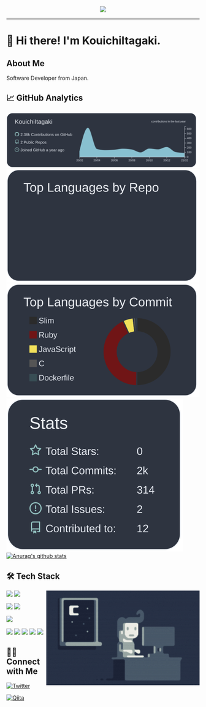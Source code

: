 <div align="center">

![](https://komarev.com/ghpvc/?username=KouichiItagaki&color=blue&style=flat&label=Profile+Views)

</div>

---

# 👋 Hi there! I'm KouichiItagaki.

## About Me

Software Developer from Japan.

## 📈 GitHub Analytics

[![](https://raw.githubusercontent.com/KouichiItagaki/KouichiItagaki/main/profile-summary-card-output/nord_dark/0-profile-details.svg)](https://github.com/vn7n24fzkq/github-profile-summary-cards)
[![](https://raw.githubusercontent.com/KouichiItagaki/KouichiItagaki/main/profile-summary-card-output/nord_dark/1-repos-per-language.svg)](https://github.com/vn7n24fzkq/github-profile-summary-cards)
[![](https://raw.githubusercontent.com/KouichiItagaki/KouichiItagaki/main/profile-summary-card-output/nord_dark/2-most-commit-language.svg)](https://github.com/vn7n24fzkq/github-profile-summary-cards)
[![](https://raw.githubusercontent.com/KouichiItagaki/KouichiItagaki/main/profile-summary-card-output/nord_dark/3-stats.svg)](https://github.com/vn7n24fzkq/github-profile-summary-cards)
[![Anurag's github stats](https://github-readme-stats.vercel.app/api?username=KouichiItagaki&count_private=true&show_icons=true&theme=dracula)](https://github.com/anuraghazra/github-readme-stats)

## 🛠 Tech Stack

<img alt="Night Coding" src="https://raw.githubusercontent.com/AVS1508/AVS1508/master/assets/Night-Coding.gif" align="right" width="400">

<!-- OS, Infrastructure -->

![](https://img.shields.io/badge/-Linux-333.svg?style=flat&logo=linux)
![](https://img.shields.io/badge/-AWS-333.svg?style=flat&logo=amazon-aws)

<!-- Language -->

![](https://img.shields.io/badge/-Ruby-333.svg?style=flat&logo=ruby)
![](https://img.shields.io/badge/-JavaScript-333.svg?style=flat&logo=javascript)

<!-- Framework, Library -->

![](https://img.shields.io/badge/-Ruby%20on%20Rails-333.svg?style=flat&logo=ruby-on-rails)

<!-- Dev Tool -->

![](https://img.shields.io/badge/-Docker-333.svg?style=flat&logo=docker)
![](https://img.shields.io/badge/-GitHub-333.svg?style=flat&logo=github)
![](https://img.shields.io/badge/-CircleCI-333.svg?style=flat&logo=circleci)
![](https://img.shields.io/badge/-Stripe-333.svg?style=flat&logo=stripe)
![](https://img.shields.io/badge/-VSCode-333.svg?style=flat&logo=visual-studio-code)


## 🤝🏻  Connect with Me

<a href="https://twitter.com/KOUICH1039" target="_blank"><img src="https://img.shields.io/badge/Twitter-1DA1F2.svg?&style=for-the-badge&logo=twitter&logoColor=white" alt="Twitter"></a>

<a href="https://qiita.com/Kouichi_Itagaki" target="_blank"><img src="https://img.shields.io/badge/Qiita-55C500.svg?&style=for-the-badge&logo=qiita&logoColor=white" alt="Qiita"></a>
